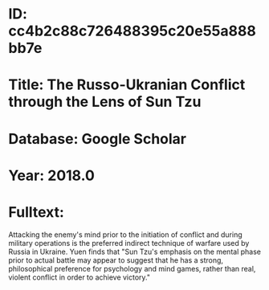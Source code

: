# ID: cc4b2c88c726488395c20e55a888bb7e
# Title: The Russo-Ukranian Conflict through the Lens of Sun Tzu
# Database: Google Scholar
# Year: 2018.0
# Fulltext:
Attacking the enemy's mind prior to the initiation of conflict and during military operations is the preferred indirect technique of warfare used by Russia in Ukraine.
Yuen finds that "Sun Tzu's emphasis on the mental phase prior to actual battle may appear to suggest that he has a strong, philosophical preference for psychology and mind games, rather than real, violent conflict in order to achieve victory."